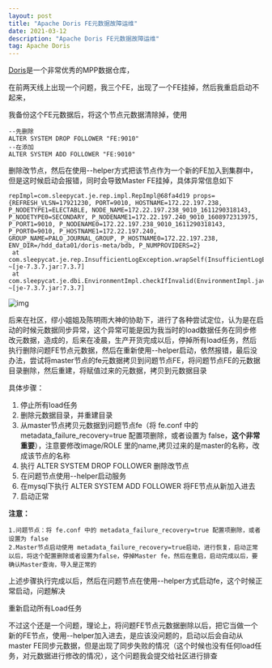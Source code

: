 ```yaml
---
layout: post
title: "Apache Doris FE元数据故障运维"
date: 2021-03-12 
description: "Apache Doris FE元数据故障运维"
tag: Apache Doris
---
```


[Doris](https://link.zhihu.com/?target=https%3A//www.oschina.net/action/GoToLink%3Furl%3Dhttp%3A%2F%2Fdoris.apache.org)是一个非常优秀的MPP数据仓库，

在前两天线上出现一个问题，我三个FE，出现了一个FE挂掉，然后我重启启动不起来，

我备份这个FE元数据后，将这个节点元数据清除掉，使用

```text
--先删除
ALTER SYSTEM DROP FOLLOWER "FE:9010"
--在添加
ALTER SYSTEM ADD FOLLOWER "FE:9010"
```

删除改节点，然后在使用--helper方式把该节点作为一个新的FE加入到集群中，但是这时候启动会报错，同时会导致Master FE挂掉，具体异常信息如下

```text
repImpl=com.sleepycat.je.rep.impl.RepImpl@68fa4d19 props={REFRESH_VLSN=17921230, PORT=9010, HOSTNAME=172.22.197.238, P_NODETYPE1=ELECTABLE, NODE_NAME=172.22.197.238_9010_1611290318143, P_NODETYPE0=SECONDARY, P_NODENAME1=172.22.197.240_9010_1608972313975, P_PORT1=9010, P_NODENAME0=172.22.197.238_9010_1611290318143, P_PORT0=9010, P_HOSTNAME1=172.22.197.240, GROUP_NAME=PALO_JOURNAL_GROUP, P_HOSTNAME0=172.22.197.238, ENV_DIR=/hdd_data01/doris-meta/bdb, P_NUMPROVIDERS=2}
 at com.sleepycat.je.rep.InsufficientLogException.wrapSelf(InsufficientLogException.java:315) ~[je-7.3.7.jar:7.3.7]
 at com.sleepycat.je.dbi.EnvironmentImpl.checkIfInvalid(EnvironmentImpl.java:1766) ~[je-7.3.7.jar:7.3.7]
```



![img](https://pic4.zhimg.com/80/v2-1c5a9e0826fd87c9b5b0308a493dc477_1440w.jpg)



后来在社区，缪小姐姐及陈明雨大神的协助下，进行了各种尝试定位，认为是在启动的时候元数据同步异常，这个异常可能是因为我当时的load数据任务在同步修改元数据，造成的，后来在凌晨，生产开货完成以后，停掉所有load任务，然后执行删除问题FE节点元数据，然后在重新使用--helper启动，依然报错，最后没办法，尝试将master节点的fe元数据拷贝到问题节点FE，将问题节点FE的元数据目录删除，然后重建，将赋值过来的元数据，拷贝到元数据目录

具体步骤：

1. 停止所有load任务
2. 删除元数据目录，并重建目录
3. 从master节点拷贝元数据到问题节点fe（将 fe.conf 中的 metadata_failure_recovery=true 配置项删除，或者设置为 false，**这个非常重要**），注意要修改image/ROLE 里的name,拷贝过来的是master的名称，改成该节点的名称
4. 执行 ALTER SYSTEM DROP FOLLOWER 删除改节点
5. 在问题节点使用--helper启动服务
6. 在mysql下执行 ALTER SYSTEM ADD FOLLOWER 将FE节点从新加入进去
7. 启动正常

**注意：**

```text
1.问题节点：将 fe.conf 中的 metadata_failure_recovery=true 配置项删除，或者设置为 false
2.Master节点启动使用 metadata_failure_recovery=true启动，进行恢复，启动正常以后，将这个配置删除或者设置为false，停掉Master fe，然后在重启，启动完成以后，要确认Master查询，导入是正常的
```

上述步骤执行完成以后，然后在问题节点在使用--helper方式启动fe，这个时候正常启动，问题解决

重新启动所有Load任务

不过这个还是一个问题，理论上，将问题FE节点元数据删除以后，把它当做一个新的FE节点，使用--helper加入进去，是应该没问题的，启动以后会自动从master FE同步元数据，但是出现了同步失败的情况（这个时候也没有任何load任务，对元数据进行修改的情况），这个问题我会提交给社区进行排查
